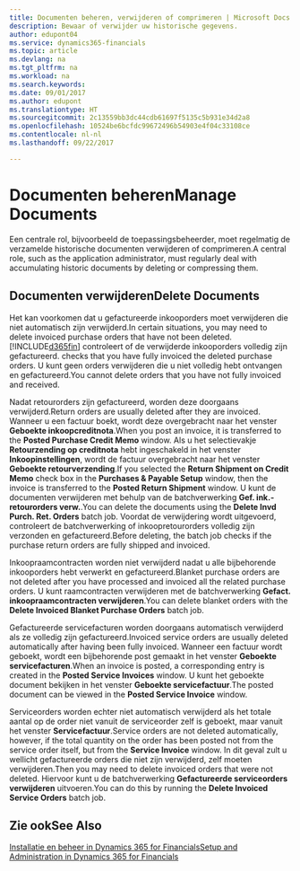 ```yaml
---
title: Documenten beheren, verwijderen of comprimeren | Microsoft Docs
description: Bewaar of verwijder uw historische gegevens.
author: edupont04
ms.service: dynamics365-financials
ms.topic: article
ms.devlang: na
ms.tgt_pltfrm: na
ms.workload: na
ms.search.keywords: 
ms.date: 09/01/2017
ms.author: edupont
ms.translationtype: HT
ms.sourcegitcommit: 2c13559bb3dc44cdb61697f5135c5b931e34d2a8
ms.openlocfilehash: 10524be6bcfdc99672496b54903e4f04c33108ce
ms.contentlocale: nl-nl
ms.lasthandoff: 09/22/2017

---
```

# <a name="manage-documents"></a><span data-ttu-id="99415-103">Documenten beheren</span><span class="sxs-lookup"><span data-stu-id="99415-103">Manage Documents</span></span>
<span data-ttu-id="99415-104">Een centrale rol, bijvoorbeeld de toepassingsbeheerder, moet regelmatig de verzamelde historische documenten verwijderen of comprimeren.</span><span class="sxs-lookup"><span data-stu-id="99415-104">A central role, such as the application administrator, must regularly deal with accumulating historic documents by deleting or compressing them.</span></span>  

## <a name="delete-documents"></a><span data-ttu-id="99415-105">Documenten verwijderen</span><span class="sxs-lookup"><span data-stu-id="99415-105">Delete Documents</span></span>
<span data-ttu-id="99415-106">Het kan voorkomen dat u gefactureerde inkooporders moet verwijderen die niet automatisch zijn verwijderd.</span><span class="sxs-lookup"><span data-stu-id="99415-106">In certain situations, you may need to delete invoiced purchase orders that have not been deleted.</span></span> [!INCLUDE[d365fin](includes/d365fin_md.md)]<span data-ttu-id="99415-107"> controleert of de verwijderde inkooporders volledig zijn gefactureerd.</span><span class="sxs-lookup"><span data-stu-id="99415-107"> checks that you have fully invoiced the deleted purchase orders.</span></span> <span data-ttu-id="99415-108">U kunt geen orders verwijderen die u niet volledig hebt ontvangen en gefactureerd.</span><span class="sxs-lookup"><span data-stu-id="99415-108">You cannot delete orders that you have not fully invoiced and received.</span></span>  

<span data-ttu-id="99415-109">Nadat retourorders zijn gefactureerd, worden deze doorgaans verwijderd.</span><span class="sxs-lookup"><span data-stu-id="99415-109">Return orders are usually deleted after they are invoiced.</span></span> <span data-ttu-id="99415-110">Wanneer u een factuur boekt, wordt deze overgebracht naar het venster **Geboekte inkoopcreditnota**.</span><span class="sxs-lookup"><span data-stu-id="99415-110">When you post an invoice, it is transferred to the **Posted Purchase Credit Memo** window.</span></span> <span data-ttu-id="99415-111">Als u het selectievakje **Retourzending op creditnota** hebt ingeschakeld in het venster **Inkoopinstellingen**, wordt de factuur overgebracht naar het venster **Geboekte retourverzending**.</span><span class="sxs-lookup"><span data-stu-id="99415-111">If you selected the **Return Shipment on Credit Memo** check box in the **Purchases & Payable Setup** window, then the invoice is transferred to the **Posted Return Shipment** window.</span></span> <span data-ttu-id="99415-112">U kunt de documenten verwijderen met behulp van de batchverwerking **Gef. ink.-retourorders verw.**.</span><span class="sxs-lookup"><span data-stu-id="99415-112">You can delete the documents using the **Delete Invd Purch. Ret. Orders** batch job.</span></span> <span data-ttu-id="99415-113">Voordat de verwijdering wordt uitgevoerd, controleert de batchverwerking of inkoopretourorders volledig zijn verzonden en gefactureerd.</span><span class="sxs-lookup"><span data-stu-id="99415-113">Before deleting, the batch job checks if the purchase return orders are fully shipped and invoiced.</span></span>  

<span data-ttu-id="99415-114">Inkoopraamcontracten worden niet verwijderd nadat u alle bijbehorende inkooporders hebt verwerkt en gefactureerd.</span><span class="sxs-lookup"><span data-stu-id="99415-114">Blanket purchase orders are not deleted after you have processed and invoiced all the related purchase orders.</span></span> <span data-ttu-id="99415-115">U kunt raamcontracten verwijderen met de batchverwerking **Gefact. inkoopraamcontracten verwijderen**.</span><span class="sxs-lookup"><span data-stu-id="99415-115">You can delete blanket orders with the **Delete Invoiced Blanket Purchase Orders** batch job.</span></span>  

<span data-ttu-id="99415-116">Gefactureerde servicefacturen worden doorgaans automatisch verwijderd als ze volledig zijn gefactureerd.</span><span class="sxs-lookup"><span data-stu-id="99415-116">Invoiced service orders are usually deleted automatically after having been fully invoiced.</span></span> <span data-ttu-id="99415-117">Wanneer een factuur wordt geboekt, wordt een bijbehorende post gemaakt in het venster **Geboekte servicefacturen**.</span><span class="sxs-lookup"><span data-stu-id="99415-117">When an invoice is posted, a corresponding entry is created in the **Posted Service Invoices** window.</span></span> <span data-ttu-id="99415-118">U kunt het geboekte document bekijken in het venster **Geboekte servicefactuur**.</span><span class="sxs-lookup"><span data-stu-id="99415-118">The posted document can be viewed in the **Posted Service Invoice** window.</span></span>  

<span data-ttu-id="99415-119">Serviceorders worden echter niet automatisch verwijderd als het totale aantal op de order niet vanuit de serviceorder zelf is geboekt, maar vanuit het venster **Servicefactuur**.</span><span class="sxs-lookup"><span data-stu-id="99415-119">Service orders are not deleted automatically, however, if the total quantity on the order has been posted not from the service order itself, but from the **Service Invoice** window.</span></span> <span data-ttu-id="99415-120">In dit geval zult u wellicht gefactureerde orders die niet zijn verwijderd, zelf moeten verwijderen.</span><span class="sxs-lookup"><span data-stu-id="99415-120">Then you may need to delete invoiced orders that were not deleted.</span></span> <span data-ttu-id="99415-121">Hiervoor kunt u de batchverwerking **Gefactureerde serviceorders verwijderen** uitvoeren.</span><span class="sxs-lookup"><span data-stu-id="99415-121">You can do this by running the **Delete Invoiced Service Orders** batch job.</span></span>  

## <a name="see-also"></a><span data-ttu-id="99415-122">Zie ook</span><span class="sxs-lookup"><span data-stu-id="99415-122">See Also</span></span>  
[<span data-ttu-id="99415-123">Installatie en beheer in Dynamics 365 for Financials</span><span class="sxs-lookup"><span data-stu-id="99415-123">Setup and Administration in Dynamics 365 for Financials</span></span>](admin-setup-and-administration.md)  

